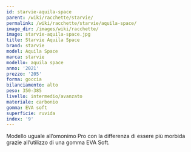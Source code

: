 ```yaml
---
id: starvie-aquila-space
parent: /wiki/racchette/starvie/
permalink: /wiki/racchette/starvie/aquila-space/
image_dir: /images/wiki/racchette/
image: starvie-aquila-space.jpg
title: Starvie Aquila Space
brand: starvie
model: Aquila Space
marca: starvie
modello: aquila space
anno: '2021'
prezzo: '205'
forma: goccia
bilanciamento: alto
peso: 350-385
livello: intermedio/avanzato
materiale: carbonio
gomma: EVA soft
superficie: ruvida
index: '9'
---
```

Modello uguale all’omonimo Pro con la differenza di essere più morbida grazie all’utilizzo di una gomma EVA Soft.